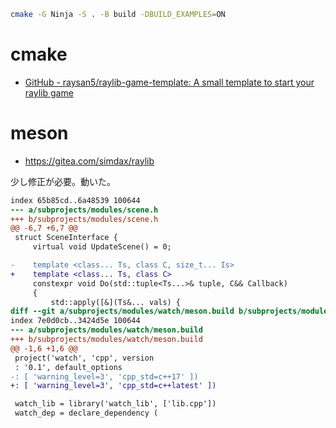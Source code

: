 ```sh
cmake -G Ninja -S . -B build -DBUILD_EXAMPLES=ON
```

# cmake

- [GitHub - raysan5/raylib-game-template: A small template to start your raylib game](https://github.com/raysan5/raylib-game-template)

# meson

- https://gitea.com/simdax/raylib

少し修正が必要。動いた。

```diff
index 65b85cd..6a48539 100644
--- a/subprojects/modules/scene.h
+++ b/subprojects/modules/scene.h
@@ -6,7 +6,7 @@
 struct SceneInterface {
     virtual void UpdateScene() = 0;

-    template <class... Ts, class C, size_t... Is>
+    template <class... Ts, class C>
     constexpr void Do(std::tuple<Ts...>& tuple, C&& Callback)
     {
         std::apply([&](Ts&... vals) {
diff --git a/subprojects/modules/watch/meson.build b/subprojects/modules/watch/meson.build
index 7e0d0cb..3424d5e 100644
--- a/subprojects/modules/watch/meson.build
+++ b/subprojects/modules/watch/meson.build
@@ -1,6 +1,6 @@
 project('watch', 'cpp', version
 : '0.1', default_options
-: [ 'warning_level=3', 'cpp_std=c++17' ])
+: [ 'warning_level=3', 'cpp_std=c++latest' ])

 watch_lib = library('watch_lib', ['lib.cpp'])
 watch_dep = declare_dependency (
```
